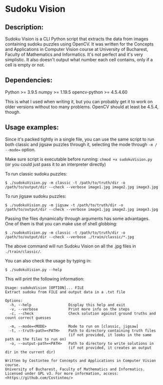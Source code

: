 # Sudoku Vision

## Description:

Sudoku Vision is a CLI Python script that extracts the data from images containing sudoku puzzles using OpenCV. It was written for the Concepts and Applications in Computer Vision course at University of Bucharest, Faculty of Mathematics and Informatics. It's not perfect and it's very simplistic. It also doesn't output what number each cell contains, only if a cell is empty or not.

## Dependencies:

Python        >= 3.9.5
numpy         >= 1.19.5
opencv-python >= 4.5.4.60

This is what I used when writing it, but you can probably get it to work on older versions without too many problems. OpenCV should at least be 4.5.4, though.

## Usage examples:

Since it's packed tightly in a single file, you can use the same script to run both classic and jigsaw puzzles through it, selecting the mode through ``-m / --mode=`` option.

Make sure script is executable before running: ``chmod +x sudokuVision.py`` (or you could just pass it to an interpreter directly)


To run classic sudoku puzzles:

``$ ./sudokuVision.py -m classic -t /path/to/truth/dir -o /path/to/output/dir --check --verbose image1.jpg image2.jpg image3.jpg``


To run jigsaw sudoku puzzles:

``$ ./sudokuVision.py -m jigsaw -t /path/to/truth/dir -o /path/to/output/dir --check --verbose image1.jpg image2.jpg image3.jpg``


Passing the files dynamically through arguments has some advantages. One of them is that you can make use of shell globbing:

``$ ./sudokuVision.py -m classic -t /path/to/truth/dir -o /path/to/output/dir --check --verbose ./train/classic/*.jpg``

The above command will run Sudoku Vision on all the .jpg files in ``./train/classic/``.

You can also check the usage by typing in:

``$ ./sudokuVision.py --help``

This will print the following information:

```
Usage: sudokuVision [OPTION]... FILE
Extract sudoku from FILE and output data in a .txt file

Options:
  -h, --help                 Display this help and exit
  -v, --verbose              Print more info on the steps
  -c, --check                Check solution against ground truths and count correct guesses

  -m, --mode=<MODE>          Mode to run on [classic, jigsaw]
  -t, --truth-path=<PATH>    Path to directory containing truth files
                             (if not provided, it looks in the same path as the files to run on)
  -o, --output-path=<PATH>   Path to directory to write solutions in
                             (if not provided, it creates an output dir in the current dir)

Written by Costinteo for Concepts and Applications in Computer Vision course.
University of Bucharest, Faculty of Mathematics and Informatics.
Licensed under GPL v3. For more information, access: <https://github.com/Costinteo/>
```
